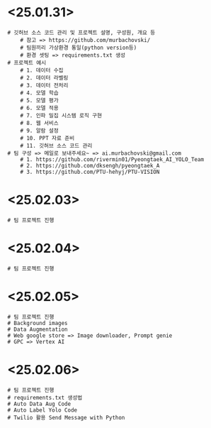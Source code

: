 # <25.01.31>
    # 깃허브 소스 코드 관리 및 프로젝트 설명, 구성원, 개요 등
        # 참고 => https://github.com/murbachovski/
        # 팀원끼리 가상환경 통일(python version등)
        # 환경 셋팅 => requirements.txt 생성
    # 프로젝트 예시
        # 1. 데이터 수집
        # 2. 데이터 라벨링
        # 3. 데이터 전처리
        # 4. 모델 학습
        # 5. 모델 평가
        # 6. 모델 적용
        # 7. 인파 밀집 시스템 로직 구현
        # 8. 웹 서비스
        # 9. 알람 설정
        # 10. PPT 자료 준비
        # 11. 깃허브 소스 코드 관리
    # 팀 구성 => 메일로 보내주세요~ => ai.murbachovski@gmail.com
        # 1. https://github.com/rivermin01/Pyeongtaek_AI_YOLO_Team
        # 2. https://github.com/dksengh/pyeongtaek_A
        # 3. https://github.com/PTU-hehyj/PTU-VISION

# <25.02.03>
    # 팀 프로젝트 진행

# <25.02.04>
    # 팀 프로젝트 진행

# <25.02.05>
    # 팀 프로젝트 진행
    # Background images
    # Data Augmentation
    # Web google store => Image downloader, Prompt genie
    # GPC => Vertex AI

# <25.02.06>
    # 팀 프로젝트 진행
    # requirements.txt 생성법
    # Auto Data Aug Code
    # Auto Label Yolo Code
    # Twilio 활용 Send Message with Python
